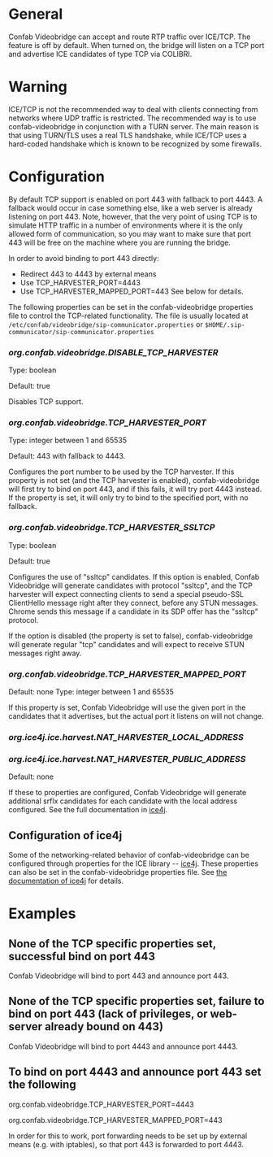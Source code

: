 # General
Confab Videobridge can accept and route RTP traffic over ICE/TCP. 
The feature is off by default. When turned on, the bridge will listen
on a TCP port and advertise ICE candidates of type TCP via COLIBRI.

# Warning
ICE/TCP is not the recommended way to deal with clients connecting
from networks where UDP traffic is restricted. The recommended way
is to use confab-videobridge in conjunction with a TURN server. The 
main reason is that using TURN/TLS uses a real TLS handshake, while 
ICE/TCP uses a hard-coded handshake which is known to be recognized
by some firewalls.

# Configuration
By default TCP support is enabled on port 443 with fallback 
to port 4443. A fallback would occur in case something else, 
like a web server is already listening on port 443. Note,
however, that the very point of using TCP is to simulate HTTP
traffic in a number of environments where it is the only allowed 
form of communication, so you may want to make sure that 
port 443 will be free on the machine where you are running the 
bridge. 

In order to avoid binding to port 443 directly:
* Redirect 443 to 4443 by external means
* Use TCP_HARVESTER_PORT=4443
* Use TCP_HARVESTER_MAPPED_PORT=443
See below for details.



The following properties can be set in the confab-videobridge 
properties file to control the TCP-related functionality.
The file is usually located at
```/etc/confab/videobridge/sip-communicator.properties``` or
```$HOME/.sip-communicator/sip-communicator.properties```


### *org.confab.videobridge.DISABLE_TCP_HARVESTER*
Type: boolean

Default: true

Disables TCP support.

### *org.confab.videobridge.TCP_HARVESTER_PORT*
Type: integer between 1 and 65535

Default: 443 with fallback to 4443.

Configures the port number to be used by the TCP harvester. If this property is
not set (and the TCP harvester is enabled), confab-videobridge will first try to
bind on port 443, and if this fails, it will try port 4443 instead. If the
property is set, it will only try to bind to the specified port, with no
fallback.

### *org.confab.videobridge.TCP_HARVESTER_SSLTCP*
Type: boolean

Default: true

Configures the use of "ssltcp" candidates. If this option is enabled,
Confab Videobridge will generate candidates with protocol "ssltcp", and the TCP
harvester will expect connecting clients to send a special pseudo-SSL
ClientHello message right after they connect, before any STUN messages. Chrome
sends this message if a candidate in its SDP offer has the "ssltcp"
protocol.

If the option is disabled (the property is set to false), confab-videobridge
will generate regular "tcp" candidates and will expect to receive STUN messages
right away.

### *org.confab.videobridge.TCP_HARVESTER_MAPPED_PORT*
Default: none
Type: integer between 1 and 65535

If this property is set, Confab Videobridge will use the given port
in the candidates that it advertises, but the actual port it listens on
will not change.


### *org.ice4j.ice.harvest.NAT_HARVESTER_LOCAL_ADDRESS*
### *org.ice4j.ice.harvest.NAT_HARVESTER_PUBLIC_ADDRESS*
Default: none

If these to properties are configured, Confab Videobridge will
generate additional srflx candidates for each candidate with
the local address configured. See the full documentation in
[ice4j](https://github.com/confab/ice4j/blob/master/doc/configuration.md#mapping-harvesters).

## Configuration of ice4j

Some of the networking-related behavior of confab-videobridge can be configured 
through properties for the ICE library -- [ice4j](https://github.com/confab/ice4j).
These properties can also be set in the confab-videobridge properties file. See 
[the documentation of ice4j](https://github.com/confab/ice4j/blob/master/doc/configuration.md)
for details.



# Examples
## None of the TCP specific properties set, successful bind on port 443
Confab Videobridge will bind to port 443 and announce port 443.

## None of the TCP specific properties set, failure to bind on port 443 (lack of privileges, or web-server already bound on 443)
Confab Videobridge will bind to port 4443 and announce port 4443.

## To bind on port 4443 and announce port 443 set the following
org.confab.videobridge.TCP_HARVESTER_PORT=4443

org.confab.videobridge.TCP_HARVESTER_MAPPED_PORT=443

In order for this to work, port forwarding needs to be set up by
external means (e.g. with iptables), so that port 443 is forwarded
to port 4443.
